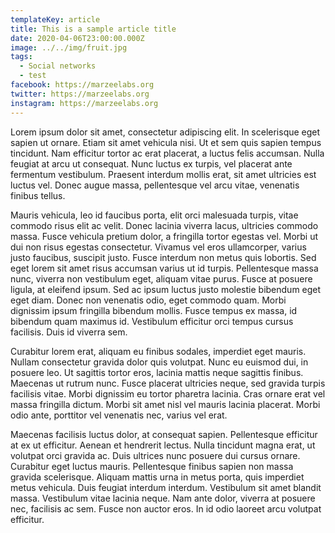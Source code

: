 ```yaml
---
templateKey: article
title: This is a sample article title
date: 2020-04-06T23:00:00.000Z
image: ../../img/fruit.jpg
tags:
  - Social networks
  - test
facebook: https://marzeelabs.org
twitter: https://marzeelabs.org
instagram: https://marzeelabs.org
---
```


Lorem ipsum dolor sit amet, consectetur adipiscing elit. In scelerisque eget sapien ut ornare. Etiam sit amet vehicula nisi. Ut et sem quis sapien tempus tincidunt. Nam efficitur tortor ac erat placerat, a luctus felis accumsan. Nulla feugiat at arcu ut consequat. Nunc luctus ex turpis, vel placerat ante fermentum vestibulum. Praesent interdum mollis erat, sit amet ultricies est luctus vel. Donec augue massa, pellentesque vel arcu vitae, venenatis finibus tellus.

Mauris vehicula, leo id faucibus porta, elit orci malesuada turpis, vitae commodo risus elit ac velit. Donec lacinia viverra lacus, ultricies commodo massa. Fusce vehicula pretium dolor, a fringilla tortor egestas vel. Morbi ut dui non risus egestas consectetur. Vivamus vel eros ullamcorper, varius justo faucibus, suscipit justo. Fusce interdum non metus quis lobortis. Sed eget lorem sit amet risus accumsan varius ut id turpis. Pellentesque massa nunc, viverra non vestibulum eget, aliquam vitae purus. Fusce at posuere ligula, at eleifend ipsum. Sed ac ipsum luctus justo molestie bibendum eget eget diam. Donec non venenatis odio, eget commodo quam. Morbi dignissim ipsum fringilla bibendum mollis. Fusce tempus ex massa, id bibendum quam maximus id. Vestibulum efficitur orci tempus cursus facilisis. Duis id viverra sem.

Curabitur lorem erat, aliquam eu finibus sodales, imperdiet eget mauris. Nullam consectetur gravida dolor quis volutpat. Nunc eu euismod dui, in posuere leo. Ut sagittis tortor eros, lacinia mattis neque sagittis finibus. Maecenas ut rutrum nunc. Fusce placerat ultricies neque, sed gravida turpis facilisis vitae. Morbi dignissim eu tortor pharetra lacinia. Cras ornare erat vel massa fringilla dictum. Morbi sit amet nisl vel mauris lacinia placerat. Morbi odio ante, porttitor vel venenatis nec, varius vel erat.

Maecenas facilisis luctus dolor, at consequat sapien. Pellentesque efficitur at ex ut efficitur. Aenean et hendrerit lectus. Nulla tincidunt magna erat, ut volutpat orci gravida ac. Duis ultrices nunc posuere dui cursus ornare. Curabitur eget luctus mauris. Pellentesque finibus sapien non massa gravida scelerisque. Aliquam mattis urna in metus porta, quis imperdiet metus vehicula. Duis feugiat interdum interdum. Vestibulum sit amet blandit massa. Vestibulum vitae lacinia neque. Nam ante dolor, viverra at posuere nec, facilisis ac sem. Fusce non auctor eros. In id odio laoreet arcu volutpat efficitur.
